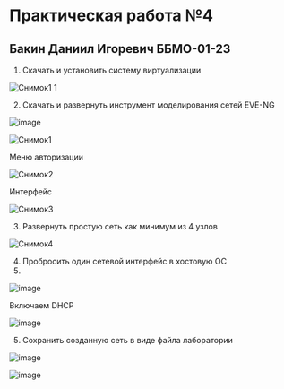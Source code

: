 # Практическая работа №4

## Бакин Даниил Игоревич ББМО-01-23

1. Скачать и установить систему виртуализации

![Снимок1 1](https://github.com/xoz0r/CMuYUUB/assets/145142526/38b6e1ed-531c-4a19-9179-52fd799e192a)

2. Скачать и развернуть инструмент моделирования сетей EVE-NG

![image](https://github.com/xoz0r/CMuYUUB/assets/145142526/46e2e99b-cc6d-4a20-88d1-41d713371ce5)

![Снимок1](https://github.com/xoz0r/CMuYUUB/assets/145142526/4491daa0-b617-462c-ab1e-85d024d25292)

Меню авторизации

![Снимок2](https://github.com/xoz0r/CMuYUUB/assets/145142526/40d8865f-251d-4372-9f1c-3b1ad953b64a)

Интерфейс

![Снимок3](https://github.com/xoz0r/CMuYUUB/assets/145142526/0ba95910-7c72-4a03-a1b1-ccfc792176f8)

3.	Развернуть простую сеть как минимум из 4 узлов

![Снимок4](https://github.com/xoz0r/CMuYUUB/assets/145142526/9f48615f-074d-4b44-8999-05939f458ef8)

4. Пробросить один сетевой интерфейс в хостовую ОС
5. 
![image](https://github.com/xoz0r/CMuYUUB/assets/145142526/708363cc-1a15-440e-8cbe-21e7d9b265c5)

Включаем DHCP 

![image](https://github.com/xoz0r/CMuYUUB/assets/145142526/ba0e004c-89d4-4c22-bdf9-d076c35dce39)

5. Сохранить созданную сеть в виде файла лаборатории

![image](https://github.com/xoz0r/CMuYUUB/assets/145142526/9a36e7b5-bfcd-4082-952e-911d655363e9)

![image](https://github.com/xoz0r/CMuYUUB/assets/145142526/39a31952-0f9e-4993-9c1c-74334bc9b4c2)




